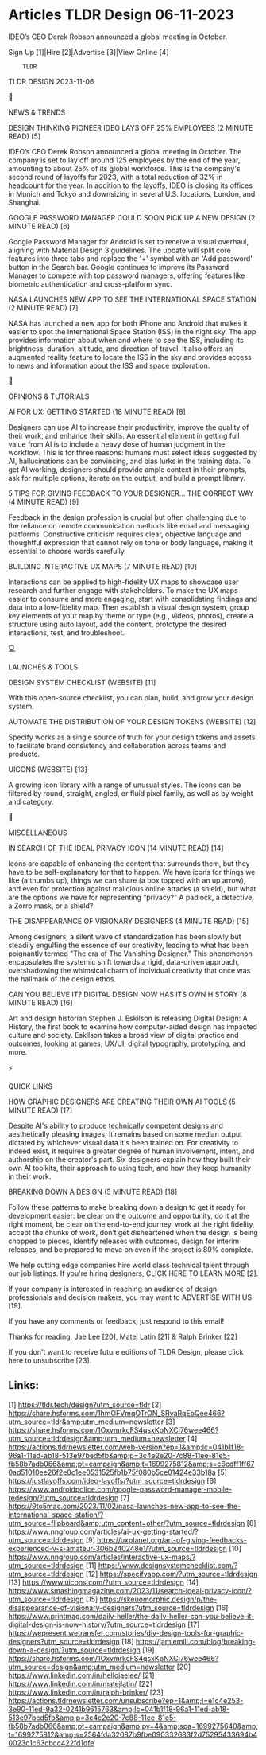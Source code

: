 # Articles TLDR Design 06-11-2023

IDEO’s CEO Derek Robson announced a global meeting in October.  

Sign Up [1]|Hire [2]|Advertise [3]|View Online [4] 

		TLDR 

TLDR DESIGN 2023-11-06

📱 

NEWS & TRENDS

 DESIGN THINKING PIONEER IDEO LAYS OFF 25% EMPLOYEES (2 MINUTE READ)
[5] 

 IDEO’s CEO Derek Robson announced a global meeting in October. The
company is set to lay off around 125 employees by the end of the year,
amounting to about 25% of its global workforce. This is the company's
second round of layoffs for 2023, with a total reduction of 32% in
headcount for the year. In addition to the layoffs, IDEO is closing
its offices in Munich and Tokyo and downsizing in several U.S.
locations, London, and Shanghai. 

 GOOGLE PASSWORD MANAGER COULD SOON PICK UP A NEW DESIGN (2 MINUTE
READ) [6] 

 Google Password Manager for Android is set to receive a visual
overhaul, aligning with Material Design 3 guidelines. The update will
split core features into three tabs and replace the '+' symbol with an
'Add password' button in the Search bar. Google continues to improve
its Password Manager to compete with top password managers, offering
features like biometric authentication and cross-platform sync. 

 NASA LAUNCHES NEW APP TO SEE THE INTERNATIONAL SPACE STATION (2
MINUTE READ) [7] 

 NASA has launched a new app for both iPhone and Android that makes it
easier to spot the International Space Station (ISS) in the night sky.
The app provides information about when and where to see the ISS,
including its brightness, duration, altitude, and direction of travel.
It also offers an augmented reality feature to locate the ISS in the
sky and provides access to news and information about the ISS and
space exploration. 

🚀 

OPINIONS & TUTORIALS

 AI FOR UX: GETTING STARTED (18 MINUTE READ) [8] 

 Designers can use AI to increase their productivity, improve the
quality of their work, and enhance their skills. An essential element
in getting full value from AI is to include a heavy dose of human
judgment in the workflow. This is for three reasons: humans must
select ideas suggested by AI, hallucinations can be convincing, and
bias lurks in the training data. To get AI working, designers should
provide ample context in their prompts, ask for multiple options,
iterate on the output, and build a prompt library. 

 5 TIPS FOR GIVING FEEDBACK TO YOUR DESIGNER… THE CORRECT WAY (4
MINUTE READ) [9] 

 Feedback in the design profession is crucial but often challenging
due to the reliance on remote communication methods like email and
messaging platforms. Constructive criticism requires clear, objective
language and thoughtful expression that cannot rely on tone or body
language, making it essential to choose words carefully. 

 BUILDING INTERACTIVE UX MAPS (7 MINUTE READ) [10] 

 Interactions can be applied to high-fidelity UX maps to showcase user
research and further engage with stakeholders. To make the UX maps
easier to consume and more engaging, start with consolidating findings
and data into a low-fidelity map. Then establish a visual design
system, group key elements of your map by theme or type (e.g., videos,
photos), create a structure using auto layout, add the content,
prototype the desired interactions, test, and troubleshoot. 

💻 

LAUNCHES & TOOLS

 DESIGN SYSTEM CHECKLIST (WEBSITE) [11] 

 With this open-source checklist, you can plan, build, and grow your
design system. 

 AUTOMATE THE DISTRIBUTION OF YOUR DESIGN TOKENS (WEBSITE) [12] 

 Specify works as a single source of truth for your design tokens and
assets to facilitate brand consistency and collaboration across teams
and products. 

 UICONS (WEBSITE) [13] 

 A growing icon library with a range of unusual styles. The icons can
be filtered by round, straight, angled, or fluid pixel family, as well
as by weight and category. 

🎁 

MISCELLANEOUS

 IN SEARCH OF THE IDEAL PRIVACY ICON (14 MINUTE READ) [14] 

 Icons are capable of enhancing the content that surrounds them, but
they have to be self-explanatory for that to happen. We have icons for
things we like (a thumbs up), things we can share (a box topped with
an up arrow), and even for protection against malicious online attacks
(a shield), but what are the options we have for representing
“privacy?” A padlock, a detective, a Zorro mask, or a shield? 

 THE DISAPPEARANCE OF VISIONARY DESIGNERS (4 MINUTE READ) [15] 

 Among designers, a silent wave of standardization has been slowly but
steadily engulfing the essence of our creativity, leading to what has
been poignantly termed "The era of The Vanishing Designer." This
phenomenon encapsulates the systemic shift towards a rigid,
data-driven approach, overshadowing the whimsical charm of individual
creativity that once was the hallmark of the design ethos. 

 CAN YOU BELIEVE IT? DIGITAL DESIGN NOW HAS ITS OWN HISTORY (8 MINUTE
READ) [16] 

 Art and design historian Stephen J. Eskilson is releasing Digital
Design: A History, the first book to examine how computer-aided design
has impacted culture and society. Eskilson takes a broad view of
digital practice and outcomes, looking at games, UX/UI, digital
typography, prototyping, and more. 

⚡ 

QUICK LINKS

 HOW GRAPHIC DESIGNERS ARE CREATING THEIR OWN AI TOOLS (5 MINUTE READ)
[17] 

 Despite AI's ability to produce technically competent designs and
aesthetically pleasing images, it remains based on some median output
dictated by whichever visual data it's been trained on. For creativity
to indeed exist, it requires a greater degree of human involvement,
intent, and authorship on the creator's part. Six designers explain
how they built their own AI toolkits, their approach to using tech,
and how they keep humanity in their work. 

 BREAKING DOWN A DESIGN (5 MINUTE READ) [18] 

 Follow these patterns to make breaking down a design to get it ready
for development easier: be clear on the outcome and opportunity, do it
at the right moment, be clear on the end-to-end journey, work at the
right fidelity, accept the chunks of work, don’t get disheartened
when the design is being chopped to pieces, identify releases with
outcomes, design for interim releases, and be prepared to move on even
if the project is 80% complete. 

 We help cutting edge companies hire world class technical talent
through our job listings. If you're hiring designers, CLICK HERE TO
LEARN MORE [2]. 

If your company is interested in reaching an audience of design
professionals and decision makers, you may want to ADVERTISE WITH US
[19]. 

If you have any comments or feedback, just respond to this email! 

Thanks for reading, 
Jae Lee [20], Matej Latin [21] & Ralph Brinker [22] 

If you don't want to receive future editions of TLDR Design,
please click here to unsubscribe [23]. 

 

Links:
------
[1] https://tldr.tech/design?utm_source=tldr
[2] https://share.hsforms.com/1hmOFVmqOTrON_SRvaRqEbQee466?utm_source=tldr&amp;utm_medium=newsletter
[3] https://share.hsforms.com/1OxvmrkcFS4qsxKpNXCi76wee466?utm_source=tldrdesign&amp;utm_medium=newsletter
[4] https://actions.tldrnewsletter.com/web-version?ep=1&amp;lc=041b1f18-96a1-11ed-ab18-513e97bed5fb&amp;p=3c4e2e20-7c88-11ee-81e5-fb58b7adb066&amp;pt=campaign&amp;t=1699275812&amp;s=c6cdff1ff670ad51010ee26f2e0c1ee0531525fb1b75f080b5ce01424e33b18a
[5] https://justlayoffs.com/ideo-layoffs/?utm_source=tldrdesign
[6] https://www.androidpolice.com/google-password-manager-mobile-redesign/?utm_source=tldrdesign
[7] https://9to5mac.com/2023/11/02/nasa-launches-new-app-to-see-the-international-space-station/?utm_source=flipboard&amp;utm_content=other/?utm_source=tldrdesign
[8] https://www.nngroup.com/articles/ai-ux-getting-started/?utm_source=tldrdesign
[9] https://uxplanet.org/art-of-giving-feedbacks-experienced-v-s-amateur-306b240248e1/?utm_source=tldrdesign
[10] https://www.nngroup.com/articles/interactive-ux-maps/?utm_source=tldrdesign
[11] https://www.designsystemchecklist.com/?utm_source=tldrdesign
[12] https://specifyapp.com/?utm_source=tldrdesign
[13] https://www.uicons.com/?utm_source=tldrdesign
[14] https://www.smashingmagazine.com/2023/11/search-ideal-privacy-icon/?utm_source=tldrdesign
[15] https://skeuomorphic.design/p/the-disappearance-of-visionary-designers?utm_source=tldrdesign
[16] https://www.printmag.com/daily-heller/the-daily-heller-can-you-believe-it-digital-design-is-now-history/?utm_source=tldrdesign
[17] https://wepresent.wetransfer.com/stories/diy-design-tools-for-graphic-designers?utm_source=tldrdesign
[18] https://jamiemill.com/blog/breaking-down-a-design/?utm_source=tldrdesign
[19] https://share.hsforms.com/1OxvmrkcFS4qsxKpNXCi76wee466?utm_source=design&amp;utm_medium=newsletter
[20] https://www.linkedin.com/in/hellojaelee/
[21] https://www.linkedin.com/in/matejlatin/
[22] https://www.linkedin.com/in/ralph-brinker/
[23] https://actions.tldrnewsletter.com/unsubscribe?ep=1&amp;l=e1c4e253-3e90-11ed-9a32-0241b9615763&amp;lc=041b1f18-96a1-11ed-ab18-513e97bed5fb&amp;p=3c4e2e20-7c88-11ee-81e5-fb58b7adb066&amp;pt=campaign&amp;pv=4&amp;spa=1699275640&amp;t=1699275812&amp;s=2564fda32087b9fbe090332683f2d75295433694b40023c1c63cbcc422fd1dfe